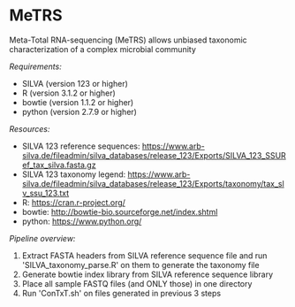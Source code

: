 # MeTRS
Meta-Total RNA-sequencing (MeTRS) allows unbiased taxonomic characterization of a complex microbial community

_Requirements:_
* SILVA (version 123 or higher)
* R (version 3.1.2 or higher)
* bowtie (version 1.1.2 or higher)
* python (version 2.7.9 or higher)

_Resources:_
* SILVA 123 reference sequences: https://www.arb-silva.de/fileadmin/silva_databases/release_123/Exports/SILVA_123_SSURef_tax_silva.fasta.gz
* SILVA 123 taxonomy legend: https://www.arb-silva.de/fileadmin/silva_databases/release_123/Exports/taxonomy/tax_slv_ssu_123.txt
* R: https://cran.r-project.org/
* bowtie: http://bowtie-bio.sourceforge.net/index.shtml
* python: https://www.python.org/

_Pipeline overview:_
1) Extract FASTA headers from SILVA reference sequence file and run 'SILVA_taxonomy_parse.R' on them to generate the taxonomy file
2) Generate bowtie index library from SILVA reference sequence library
3) Place all sample FASTQ files (and ONLY those) in one directory
4) Run 'ConTxT.sh' on files generated in previous 3 steps
